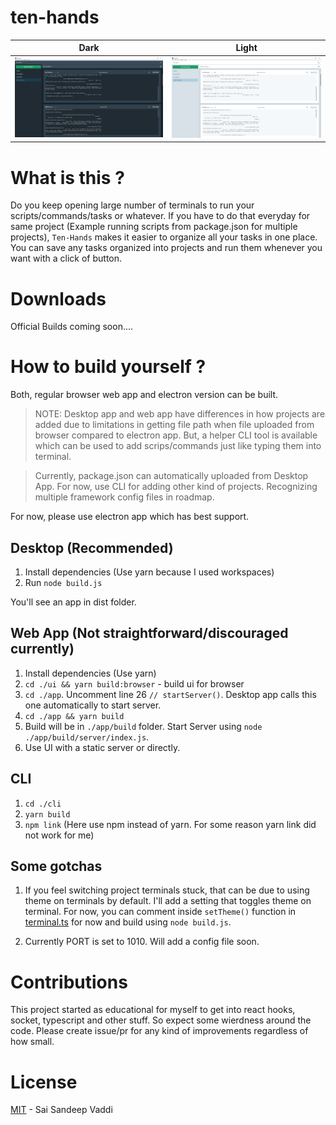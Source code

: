 # ten-hands

|Dark|Light|
|:--:|:--:|
 |<img src="/docs/images/demo_dark.PNG"> | <img src="/docs/images/demo_light.PNG">|


# What is this ?

Do you keep opening large number of terminals to run your scripts/commands/tasks or whatever. If you have to do that everyday for same project (Example running scripts from package.json for multiple projects), `Ten-Hands` makes it easier to organize all your tasks in one place.
You can save any tasks organized into projects and run them whenever you want with a click of button.

# Downloads
 
 Official Builds coming soon....

# How to build yourself ?
Both, regular browser web app and electron version can be built.

> NOTE: Desktop app and web app have differences in how projects are added due to limitations in getting file path when file uploaded from browser compared to electron app.
> But, a helper CLI tool is available which can be used to add scrips/commands just like typing them into terminal.

> Currently, package.json can automatically uploaded from Desktop App. For now, use CLI for adding other kind of projects. Recognizing multiple framework config files in roadmap.

For now, please use electron app which has best support.

## Desktop (Recommended)
1. Install dependencies (Use yarn because I used workspaces)
2. Run `node build.js`

You'll see an app in dist folder.

## Web App (Not straightforward/discouraged currently)
1. Install dependencies (Use yarn)
2. `cd ./ui && yarn build:browser` - build ui for browser
3. `cd ./app`. Uncomment line 26 ```// startServer()```. Desktop app calls this one automatically to start server.
4. `cd ./app && yarn build`
5. Build will be in `./app/build` folder. Start Server using `node ./app/build/server/index.js`.
6. Use UI with a static server or directly.

## CLI

1. `cd ./cli`
2. `yarn build`
3. `npm link` (Here use npm instead of yarn. For some reason yarn link did not work for me)

## Some gotchas

1. If you feel switching project terminals stuck, that can be due to using theme on terminals by default. I'll add a setting that toggles theme on terminal. For now, you can comment inside `setTheme()` function in [terminal.ts](/ui/src/components/Command/terminal.ts) for now and build using `node build.js`.

2. Currently PORT is set to 1010. Will add a config file soon.


# Contributions

This project started as educational for myself to get into react hooks, socket, typescript and other stuff. So expect some wierdness around the code.
Please create issue/pr for any kind of improvements regardless of how small.

# License

[MIT](/LICENSE) - Sai Sandeep Vaddi
